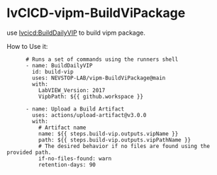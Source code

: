 # lvCICD-vipm-BuildViPackage

use [lvcicd:BuildDailyVIP](https://github.com/LV-APT/lvCICD/blob/main/docs/Operation-List.md#vipm_buildvipackage--build-vipm-library) to build vipm package.

How to Use it:

```
      # Runs a set of commands using the runners shell
      - name: BuildDailyVIP
        id: build-vip
        uses: NEVSTOP-LAB/vipm-BuildViPackage@main
        with:
          LabVIEW_Version: 2017
          VipbPath: ${{ github.workspace }}

      - name: Upload a Build Artifact
        uses: actions/upload-artifact@v3.0.0
        with:
          # Artifact name
          name: ${{ steps.build-vip.outputs.vipName }}
          path: ${{ steps.build-vip.outputs.vipPathName }}
          # The desired behavior if no files are found using the provided path.
          if-no-files-found: warn
          retention-days: 90
```